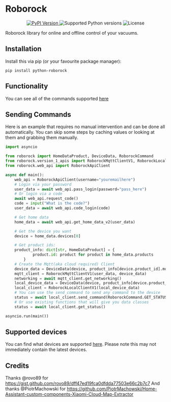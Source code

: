 # Roborock

<p align="center">
  <a href="https://pypi.org/project/python-roborock/">
    <img src="https://img.shields.io/pypi/v/python-roborock.svg?logo=python&logoColor=fff&style=flat-square" alt="PyPI Version">
  </a>
  <img src="https://img.shields.io/pypi/pyversions/python-roborock.svg?style=flat-square&logo=python&amp;logoColor=fff" alt="Supported Python versions">
  <img src="https://img.shields.io/pypi/l/python-roborock.svg?style=flat-square" alt="License">
</p>

Roborock library for online and offline control of your vacuums.

## Installation

Install this via pip (or your favourite package manager):

`pip install python-roborock`

## Functionality

You can see all of the commands supported [here]("https://python-roborock.readthedocs.io/en/latest/api_commands.html")

## Sending Commands

Here is an example that requires no manual intervention and can be done all automatically. You can skip some steps by
caching values or looking at them and grabbing them manually.
```python
import asyncio

from roborock import HomeDataProduct, DeviceData, RoborockCommand
from roborock.version_1_apis import RoborockMqttClientV1, RoborockLocalClientV1
from roborock.web_api import RoborockApiClient

async def main():
    web_api = RoborockApiClient(username="youremailhere")
    # Login via your password
    user_data = await web_api.pass_login(password="pass_here")
    # Or login via a code
    await web_api.request_code()
    code = input("What is the code?")
    user_data = await web_api.code_login(code)

    # Get home data
    home_data = await web_api.get_home_data_v2(user_data)

    # Get the device you want
    device = home_data.devices[0]

    # Get product ids:
    product_info: dict[str, HomeDataProduct] = {
            product.id: product for product in home_data.products
        }
    # Create the Mqtt(aka cloud required) Client
    device_data = DeviceData(device, product_info[device.product_id].model)
    mqtt_client = RoborockMqttClientV1(user_data, device_data)
    networking = await mqtt_client.get_networking()
    local_device_data = DeviceData(device, product_info[device.product_id].model, networking)
    local_client = RoborockLocalClientV1(local_device_data)
    # You can use the send_command to send any command to the device
    status = await local_client.send_command(RoborockCommand.GET_STATUS)
    # Or use existing functions that will give you data classes
    status = await local_client.get_status()

asyncio.run(main())
```

## Supported devices

You can find what devices are supported
[here]("https://python-roborock.readthedocs.io/en/latest/supported_devices.html").
Please note this may not immediately contain the latest devices.


## Credits

Thanks @rovo89 for https://gist.github.com/rovo89/dff47ed19fca0dfdda77503e66c2b7c7 And thanks @PiotrMachowski for https://github.com/PiotrMachowski/Home-Assistant-custom-components-Xiaomi-Cloud-Map-Extractor
